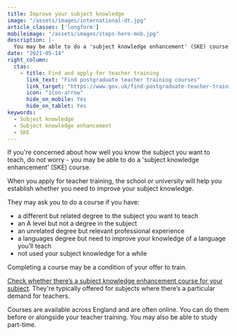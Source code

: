 ```yaml
---
title: Improve your subject knowledge
image: "/assets/images/international-dt.jpg"
article_classes: ['longform']
mobileimage: "/assets/images/steps-hero-mob.jpg"
description: |-
  You may be able to do a 'subject knowledge enhancement' (SKE) course to improve your knowledge of the subject you want to teach.
date: "2021-05-14"
right_column:
  ctas:
    - title: Find and apply for teacher training
      link_text: "Find postgraduate teacher training courses"
      link_target: "https://www.gov.uk/find-postgraduate-teacher-training-courses"
      icon: "icon-arrow"
      hide_on_mobile: Yes
      hide_on_tablet: Yes
keywords:
  - Subject knowledge
  - Subject knowledge enhancement
  - SKE
---
```

If you're concerned about how well you know the subject you want to teach, do not worry - you may be able to do a 'subject knowledge enhancement' (SKE) course.

When you apply for teacher training, the school or university will help you establish whether you need to improve your subject knowledge.

They may ask you to do a course if you have:

* a different but related degree to the subject you want to teach
* an A level but not a degree in the subject
* an unrelated degree but relevant professional experience
* a languages degree but need to improve your knowledge of a language you’ll teach
* not used your subject knowledge for a while

Completing a course may be a condition of your offer to train.

[Check whether there’s a subject knowledge enhancement course for your subject](https://www.gov.uk/government/publications/subject-knowledge-enhancement-course-directory/subject-knowledge-enhancement-ske-course-directory). They're typically offered for subjects where there’s a particular demand for teachers.

Courses are available across England and are often online. You can do them before or alongside your teacher training. You may also be able to study part-time.

